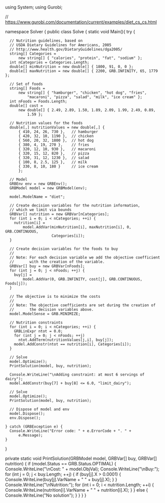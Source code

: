 using System;
using Gurobi;

// https://www.gurobi.com/documentation/current/examples/diet_cs_cs.html

namespace Solver {
public class Solve {
  static void Main(){
    try {

      // Nutrition guidelines, based on
      // USDA Dietary Guidelines for Americans, 2005
      // http://www.health.gov/DietaryGuidelines/dga2005/
      string[] Categories =
          new string[] { "calories", "protein", "fat", "sodium" };
      int nCategories = Categories.Length;
      double[] minNutrition = new double[] { 1800, 91, 0, 0 };
      double[] maxNutrition = new double[] { 2200, GRB.INFINITY, 65, 1779 };

      // Set of foods
      string[] Foods =
          new string[] { "hamburger", "chicken", "hot dog", "fries",
              "macaroni", "pizza", "salad", "milk", "ice cream" };
      int nFoods = Foods.Length;
      double[] cost =
          new double[] { 2.49, 2.89, 1.50, 1.89, 2.09, 1.99, 2.49, 0.89,
              1.59 };

      // Nutrition values for the foods
      double[,] nutritionValues = new double[,] {
          { 410, 24, 26, 730 },   // hamburger
          { 420, 32, 10, 1190 },  // chicken
          { 560, 20, 32, 1800 },  // hot dog
          { 380, 4, 19, 270 },    // fries
          { 320, 12, 10, 930 },   // macaroni
          { 320, 15, 12, 820 },   // pizza
          { 320, 31, 12, 1230 },  // salad
          { 100, 8, 2.5, 125 },   // milk
          { 330, 8, 10, 180 }     // ice cream
          };

      // Model
      GRBEnv env = new GRBEnv();
      GRBModel model = new GRBModel(env);

      model.ModelName = "diet";

      // Create decision variables for the nutrition information,
      // which we limit via bounds
      GRBVar[] nutrition = new GRBVar[nCategories];
      for (int i = 0; i < nCategories; ++i) {
        nutrition[i] =
            model.AddVar(minNutrition[i], maxNutrition[i], 0, GRB.CONTINUOUS,
                         Categories[i]);
      }

      // Create decision variables for the foods to buy
      //
      // Note: For each decision variable we add the objective coefficient
      //       with the creation of the variable.
      GRBVar[] buy = new GRBVar[nFoods];
      for (int j = 0; j < nFoods; ++j) {
        buy[j] =
            model.AddVar(0, GRB.INFINITY, cost[j], GRB.CONTINUOUS, Foods[j]);
      }

      // The objective is to minimize the costs
      //
      // Note: The objective coefficients are set during the creation of
      //       the decision variables above.
      model.ModelSense = GRB.MINIMIZE;

      // Nutrition constraints
      for (int i = 0; i < nCategories; ++i) {
        GRBLinExpr ntot = 0.0;
        for (int j = 0; j < nFoods; ++j)
          ntot.AddTerm(nutritionValues[j,i], buy[j]);
        model.AddConstr(ntot == nutrition[i], Categories[i]);
      }

      // Solve
      model.Optimize();
      PrintSolution(model, buy, nutrition);

      Console.WriteLine("\nAdding constraint: at most 6 servings of dairy");
      model.AddConstr(buy[7] + buy[8] <= 6.0, "limit_dairy");

      // Solve
      model.Optimize();
      PrintSolution(model, buy, nutrition);

      // Dispose of model and env
      model.Dispose();
      env.Dispose();

    } catch (GRBException e) {
      Console.WriteLine("Error code: " + e.ErrorCode + ". " +
          e.Message);
    }
  }

  private static void PrintSolution(GRBModel model, GRBVar[] buy,
                                    GRBVar[] nutrition) {
    if (model.Status == GRB.Status.OPTIMAL) {
      Console.WriteLine("\nCost: " + model.ObjVal);
      Console.WriteLine("\nBuy:");
      for (int j = 0; j < buy.Length; ++j) {
        if (buy[j].X > 0.0001) {
          Console.WriteLine(buy[j].VarName + " " + buy[j].X);
        }
      }
      Console.WriteLine("\nNutrition:");
      for (int i = 0; i < nutrition.Length; ++i) {
        Console.WriteLine(nutrition[i].VarName + " " + nutrition[i].X);
      }
    } else {
      Console.WriteLine("No solution");
    }
  }
}
}
